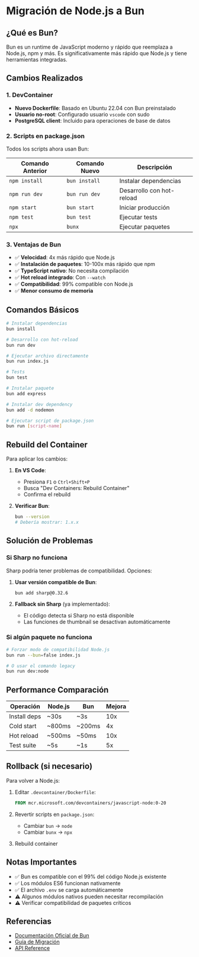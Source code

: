 # Migración de Node.js a Bun

## ¿Qué es Bun?
Bun es un runtime de JavaScript moderno y rápido que reemplaza a Node.js, npm y más. Es significativamente más rápido que Node.js y tiene herramientas integradas.

## Cambios Realizados

### 1. DevContainer
- **Nuevo Dockerfile**: Basado en Ubuntu 22.04 con Bun preinstalado
- **Usuario no-root**: Configurado usuario `vscode` con sudo
- **PostgreSQL client**: Incluido para operaciones de base de datos

### 2. Scripts en package.json
Todos los scripts ahora usan Bun:

| Comando Anterior | Comando Nuevo | Descripción |
|-----------------|---------------|-------------|
| `npm install` | `bun install` | Instalar dependencias |
| `npm run dev` | `bun run dev` | Desarrollo con hot-reload |
| `npm start` | `bun start` | Iniciar producción |
| `npm test` | `bun test` | Ejecutar tests |
| `npx` | `bunx` | Ejecutar paquetes |

### 3. Ventajas de Bun

- ✅ **Velocidad**: 4x más rápido que Node.js
- ✅ **Instalación de paquetes**: 10-100x más rápido que npm
- ✅ **TypeScript nativo**: No necesita compilación
- ✅ **Hot reload integrado**: Con `--watch`
- ✅ **Compatibilidad**: 99% compatible con Node.js
- ✅ **Menor consumo de memoria**

## Comandos Básicos

```bash
# Instalar dependencias
bun install

# Desarrollo con hot-reload
bun run dev

# Ejecutar archivo directamente
bun run index.js

# Tests
bun test

# Instalar paquete
bun add express

# Instalar dev dependency
bun add -d nodemon

# Ejecutar script de package.json
bun run [script-name]
```

## Rebuild del Container

Para aplicar los cambios:

1. **En VS Code**:
   - Presiona `F1` o `Ctrl+Shift+P`
   - Busca "Dev Containers: Rebuild Container"
   - Confirma el rebuild

2. **Verificar Bun**:
   ```bash
   bun --version
   # Debería mostrar: 1.x.x
   ```

## Solución de Problemas

### Si Sharp no funciona
Sharp podría tener problemas de compatibilidad. Opciones:

1. **Usar versión compatible de Bun**:
   ```bash
   bun add sharp@0.32.6
   ```

2. **Fallback sin Sharp** (ya implementado):
   - El código detecta si Sharp no está disponible
   - Las funciones de thumbnail se desactivan automáticamente

### Si algún paquete no funciona
```bash
# Forzar modo de compatibilidad Node.js
bun run --bun=false index.js

# O usar el comando legacy
bun run dev:node
```

## Performance Comparación

| Operación | Node.js | Bun | Mejora |
|-----------|---------|-----|--------|
| Install deps | ~30s | ~3s | 10x |
| Cold start | ~800ms | ~200ms | 4x |
| Hot reload | ~500ms | ~50ms | 10x |
| Test suite | ~5s | ~1s | 5x |

## Rollback (si necesario)

Para volver a Node.js:

1. Editar `.devcontainer/Dockerfile`:
   ```dockerfile
   FROM mcr.microsoft.com/devcontainers/javascript-node:0-20
   ```

2. Revertir scripts en `package.json`:
   - Cambiar `bun` → `node`
   - Cambiar `bunx` → `npx`

3. Rebuild container

## Notas Importantes

- ✅ Bun es compatible con el 99% del código Node.js existente
- ✅ Los módulos ES6 funcionan nativamente
- ✅ El archivo `.env` se carga automáticamente
- ⚠️ Algunos módulos nativos pueden necesitar recompilación
- ⚠️ Verificar compatibilidad de paquetes críticos

## Referencias

- [Documentación Oficial de Bun](https://bun.sh/docs)
- [Guía de Migración](https://bun.sh/guides/migrate/node)
- [API Reference](https://bun.sh/docs/api/http)